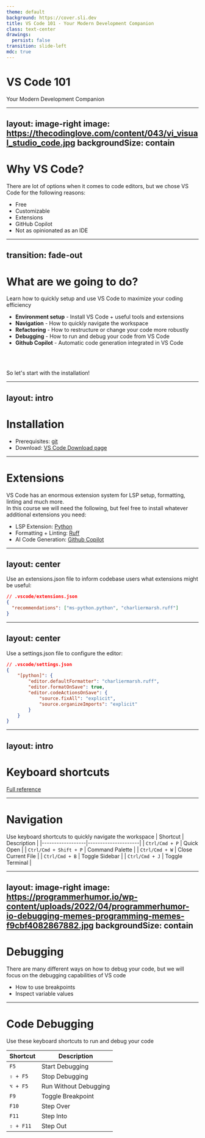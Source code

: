 ```yaml
---
theme: default
background: https://cover.sli.dev
title: VS Code 101 - Your Modern Development Companion
class: text-center
drawings:
  persist: false
transition: slide-left
mdc: true
---
```


# VS Code 101

Your Modern Development Companion

<div class="abs-br m-6 text-xl">
  <a href="https://github.com/AI-in-Practice-UOS/course-material" target="_blank" class="slidev-icon-btn">
    <carbon:logo-github />
  </a>
</div>

---
layout: image-right
image: https://thecodinglove.com/content/043/vi_visual_studio_code.jpg
backgroundSize: contain
---

# Why VS Code?
There are lot of options when it comes to code editors, but we chose VS Code for the following reasons:

- Free
- Customizable
- Extensions
- GitHub Copilot
- Not as opinionated as an IDE

---
transition: fade-out
---

# What are we going to do?

Learn how to quickly setup and use VS Code to maximize your coding efficiency

- **Environment setup** - Install VS Code + useful tools and extensions
- **Navigation** - How to quickly navigate the workspace
- **Refactoring** - How to restructure or change your code more robustly
- **Debugging** - How to run and debug your code from VS Code
- **Github Copilot** - Automatic code generation integrated in VS Code
<br>
<br>

So let's start with the installation!

---
layout: intro
---

# Installation

- Prerequisites: [git](https://git-scm.com/downloads)
- Download: [VS Code Download page](https://code.visualstudio.com/Download)

---

# Extensions

VS Code has an enormous extension system for LSP setup, formatting, linting and much more.<br> In this course we will need the following, but feel free to install whatever additional extensions you need:

- LSP Extension: [Python](https://marketplace.visualstudio.com/items?itemName=ms-python.python)
- Formatting + Linting: [Ruff](https://marketplace.visualstudio.com/items?itemName=charliermarsh.ruff)
- AI Code Generation: [Github Copilot](https://marketplace.visualstudio.com/items?itemName=GitHub.copilot)

---
layout: center
---


Use an extensions.json file to inform codebase users what extensions might be useful: 


```json
// .vscode/extensions.json
{
  "recommendations": ["ms-python.python", "charliermarsh.ruff"]
}
```
---
layout: center
---

Use a settings.json file to configure the editor:

```json {all|4,5|6-9}
// .vscode/settings.json
{
    "[python]": {
        "editor.defaultFormatter": "charliermarsh.ruff",
        "editor.formatOnSave": true,
        "editor.codeActionsOnSave": {
            "source.fixAll": "explicit",
            "source.organizeImports": "explicit"
        }
    }
}
```

---
layout: intro
---

# Keyboard shortcuts

[Full reference](https://code.visualstudio.com/docs/reference/default-keybindings)


---

# Navigation

Use keyboard shortcuts to quickly navigate the workspace
| Shortcut         | Description         |
|------------------|---------------------|
| `Ctrl/Cmd + P`   | Quick Open          |
| `Ctrl/Cmd + Shift + P` | Command Palette |
| `Ctrl/Cmd + W`   | Close Current File  |
| `Ctrl/Cmd + B`   | Toggle Sidebar      |
| `Ctrl/Cmd + J`   | Toggle Terminal     |

---
layout: image-right
image: https://programmerhumor.io/wp-content/uploads/2022/04/programmerhumor-io-debugging-memes-programming-memes-f9cbf4082867882.jpg
backgroundSize: contain
---

# Debugging

There are many different ways on how to debug your code, but we will focus on the debugging capabilities of VS code

- How to use breakpoints
- Inspect variable values

---

# Code Debugging

Use these keyboard shortcuts to run and debug your code

| Shortcut | Description |
|----------|-------------|
| `F5` | Start Debugging |
| `⇧ + F5` | Stop Debugging |
| `⌥ + F5` | Run Without Debugging |
| `F9` | Toggle Breakpoint |
| `F10` | Step Over |
| `F11` | Step Into |
| `⇧ + F11` | Step Out |